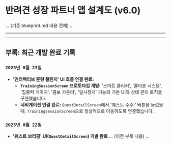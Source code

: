 # 반려견 성장 파트너 앱 설계도 (v6.0)
... (기존 blueprint.md 내용 전체) ...

---
---

## **부록: 최근 개발 완료 기록**

### **`2025년 8월 23일`**
- **'인터랙티브 훈련 챌린지' UI 흐름 연결 완료:**
    - **`TrainingSessionScreen` 프로토타입 개발:** '스마트 클리커', '쿨다운 시스템', '집중력 게이지', '콤보 카운터', '일시정지' 기능의 기본 UI와 상태 관리 로직을 구현했습니다.
    - **네비게이션 연결 완료:** `QuestDetailScreen`에서 '퀘스트 수주!' 버튼을 눌렀을 때, `TrainingSessionScreen`으로 정상적으로 이동하도록 연결했습니다.

### **`2025년 8월 22일`**
- **'퀘스트 브리핑' UI(`QuestDetailScreen`) 개발 완료**
... (이전 부록 내용) ...
